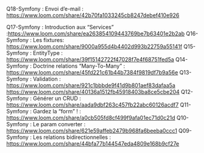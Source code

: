 Q18-Symfony : Envoi d’e-mail : https://www.loom.com/share/42b70fa1033245cb8247debef410e926

Q17-Symfony : Introduction aux “Services” :https://www.loom.com/share/ea263854109443769be7b63401e2b2ab
Q16-Symfony : Les fixtures:  https://www.loom.com/share/9000a955d4b4402d993b22759a55141f
Q15-Symfony : EntityType : https://www.loom.com/share/39f15142722f47028f7e4f68751fed5a
Q14-Symfony : Doctrine relations “Many-To-Many” : https://www.loom.com/share/45fd221c61b44b7384f9819df7b9a56e
Q13-Symfony : Validation : https://www.loom.com/share/921c1bbbde9f41d9b801aef83dafaa5a
https://www.loom.com/share/40136a1512fb45918403ba8ce5cbe204
Q12-Symfony : Générer un CRUD : https://www.loom.com/share/aada9dbf263c457fb22abc60126acdf7
Q11-Symfony : Gardez la “form” ! : https://www.loom.com/share/a0cb505fd8cf499f9afa01ec71d0c21d
Q10-Symfony : Le param converter : https://www.loom.com/share/621e59affeb2479b968fa6beeba0ccc1 
Q09-Symfony : Les relations bidirectionnelles : https://www.loom.com/share/44bfa77b144547eda4809e168b9cf27e

